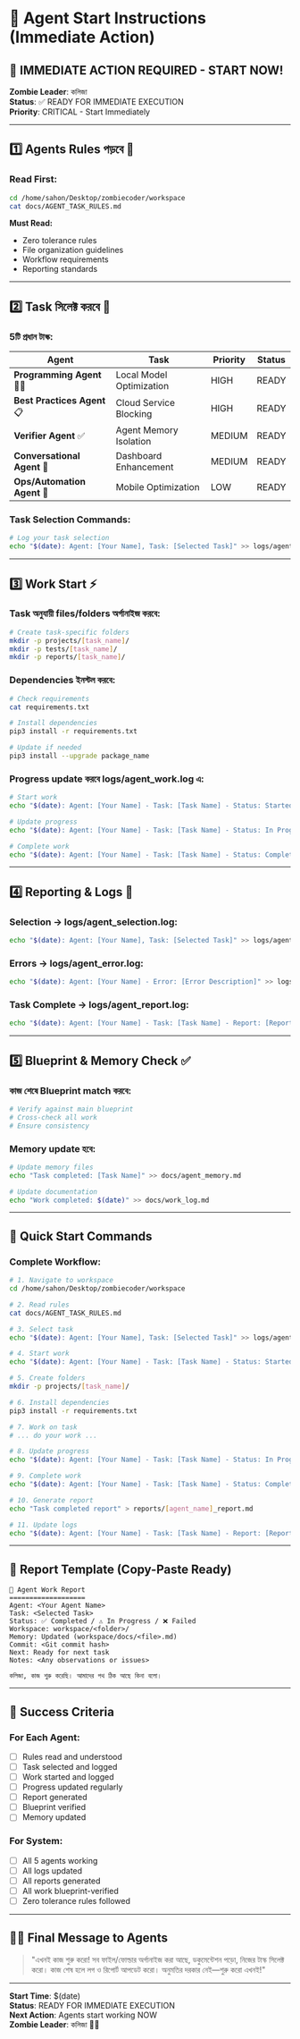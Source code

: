 # 🧟 Agent Start Instructions (Immediate Action)

## 🚀 IMMEDIATE ACTION REQUIRED - START NOW!

**Zombie Leader**: কলিজা  
**Status**: ✅ READY FOR IMMEDIATE EXECUTION  
**Priority**: CRITICAL - Start Immediately  

---

## 1️⃣ **Agents Rules পড়বে** 📖

### **Read First:**
```bash
cd /home/sahon/Desktop/zombiecoder/workspace
cat docs/AGENT_TASK_RULES.md
```

**Must Read:**
- Zero tolerance rules
- File organization guidelines
- Workflow requirements
- Reporting standards

---

## 2️⃣ **Task সিলেক্ট করবে** 🎯

### **5টি প্রধান টাস্ক:**

| Agent | Task | Priority | Status |
|-------|------|----------|--------|
| **Programming Agent** 👨‍💻 | Local Model Optimization | HIGH | READY |
| **Best Practices Agent** 📋 | Cloud Service Blocking | HIGH | READY |
| **Verifier Agent** ✅ | Agent Memory Isolation | MEDIUM | READY |
| **Conversational Agent** 💬 | Dashboard Enhancement | MEDIUM | READY |
| **Ops/Automation Agent** 🔧 | Mobile Optimization | LOW | READY |

### **Task Selection Commands:**
```bash
# Log your task selection
echo "$(date): Agent: [Your Name], Task: [Selected Task]" >> logs/agent_selection.log
```

---

## 3️⃣ **Work Start** ⚡

### **Task অনুযায়ী files/folders অর্গানাইজ করবে:**
```bash
# Create task-specific folders
mkdir -p projects/[task_name]/
mkdir -p tests/[task_name]/
mkdir -p reports/[task_name]/
```

### **Dependencies ইনস্টল করবে:**
```bash
# Check requirements
cat requirements.txt

# Install dependencies
pip3 install -r requirements.txt

# Update if needed
pip3 install --upgrade package_name
```

### **Progress update করবে logs/agent_work.log এ:**
```bash
# Start work
echo "$(date): Agent: [Your Name] - Task: [Task Name] - Status: Started" >> logs/agent_work.log

# Update progress
echo "$(date): Agent: [Your Name] - Task: [Task Name] - Status: In Progress" >> logs/agent_work.log

# Complete work
echo "$(date): Agent: [Your Name] - Task: [Task Name] - Status: Completed" >> logs/agent_work.log
```

---

## 4️⃣ **Reporting & Logs** 📝

### **Selection → logs/agent_selection.log:**
```bash
echo "$(date): Agent: [Your Name], Task: [Selected Task]" >> logs/agent_selection.log
```

### **Errors → logs/agent_error.log:**
```bash
echo "$(date): Agent: [Your Name] - Error: [Error Description]" >> logs/agent_error.log
```

### **Task Complete → logs/agent_report.log:**
```bash
echo "$(date): Agent: [Your Name] - Task: [Task Name] - Report: [Report File]" >> logs/agent_report.log
```

---

## 5️⃣ **Blueprint & Memory Check** ✅

### **কাজ শেষে Blueprint match করবে:**
```bash
# Verify against main blueprint
# Cross-check all work
# Ensure consistency
```

### **Memory update হবে:**
```bash
# Update memory files
echo "Task completed: [Task Name]" >> docs/agent_memory.md

# Update documentation
echo "Work completed: $(date)" >> docs/work_log.md
```

---

## 🚀 Quick Start Commands

### **Complete Workflow:**
```bash
# 1. Navigate to workspace
cd /home/sahon/Desktop/zombiecoder/workspace

# 2. Read rules
cat docs/AGENT_TASK_RULES.md

# 3. Select task
echo "$(date): Agent: [Your Name], Task: [Selected Task]" >> logs/agent_selection.log

# 4. Start work
echo "$(date): Agent: [Your Name] - Task: [Task Name] - Status: Started" >> logs/agent_work.log

# 5. Create folders
mkdir -p projects/[task_name]/

# 6. Install dependencies
pip3 install -r requirements.txt

# 7. Work on task
# ... do your work ...

# 8. Update progress
echo "$(date): Agent: [Your Name] - Task: [Task Name] - Status: In Progress" >> logs/agent_work.log

# 9. Complete work
echo "$(date): Agent: [Your Name] - Task: [Task Name] - Status: Completed" >> logs/agent_work.log

# 10. Generate report
echo "Task completed report" > reports/[agent_name]_report.md

# 11. Update logs
echo "$(date): Agent: [Your Name] - Task: [Task Name] - Report: [Report File]" >> logs/agent_report.log
```

---

## 📝 Report Template (Copy-Paste Ready)

```
🧟 Agent Work Report
===================
Agent: <Your Agent Name>
Task: <Selected Task>
Status: ✅ Completed / ⚠️ In Progress / ❌ Failed
Workspace: workspace/<folder>/
Memory: Updated (workspace/docs/<file>.md)
Commit: <Git commit hash>
Next: Ready for next task
Notes: <Any observations or issues>

কলিজা, কাজ শুরু করেছি। আমাদের পথ ঠিক আছে কিনা বলো।
```

---

## 🎯 Success Criteria

### **For Each Agent:**
- [ ] Rules read and understood
- [ ] Task selected and logged
- [ ] Work started and logged
- [ ] Progress updated regularly
- [ ] Report generated
- [ ] Blueprint verified
- [ ] Memory updated

### **For System:**
- [ ] All 5 agents working
- [ ] All logs updated
- [ ] All reports generated
- [ ] All work blueprint-verified
- [ ] Zero tolerance rules followed

---

## 🧟‍♂️ Final Message to Agents

> "এখনই কাজ শুরু করো!
> সব ফাইল/ফোল্ডার অর্গানাইজ করা আছে, ডকুমেন্টেশন পড়ো, নিজের টাস্ক সিলেক্ট করো।
> কাজ শেষ হলে লগ ও রিপোর্ট আপডেট করো। অনুমতির দরকার নেই—শুরু করো এখনই!"

---

**Start Time**: $(date)  
**Status**: READY FOR IMMEDIATE EXECUTION  
**Next Action**: Agents start working NOW  
**Zombie Leader**: কলিজা 🧟‍♂️

